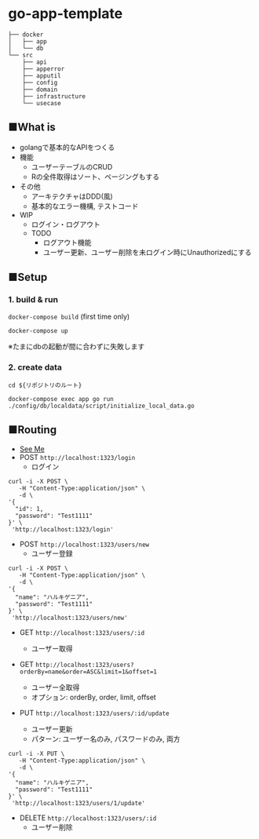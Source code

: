 # go-app-template

```
├── docker
│   ├── app
│   └── db
└── src
    ├── api
    ├── apperror
    ├── apputil
    ├── config
    ├── domain
    ├── infrastructure
    └── usecase
```
## ■What is

* golangで基本的なAPIをつくる
* 機能
    * ユーザーテーブルのCRUD
    * Rの全件取得はソート、ページングもする
* その他
    * アーキテクチャはDDD(風)
    * 基本的なエラー機構, テストコード
* WIP
    * ログイン・ログアウト
    * TODO
        * ログアウト機能
        * ユーザー更新、ユーザー削除を未ログイン時にUnauthorizedにする

## ■Setup

### 1. build & run
`docker-compose build` (first time only)

`docker-compose up`

※たまにdbの起動が間に合わずに失敗します

### 2. create data

`cd ${リポジトリのルート}`

`docker-compose exec app go run ./config/db/localdata/script/initialize_local_data.go`

## ■Routing

* [See Me](https://github.com/yuto-ohta/go-app-template/blob/master/src/config/route/router.go)
* POST `http://localhost:1323/login`
    * ログイン

```
curl -i -X POST \
   -H "Content-Type:application/json" \
   -d \
'{
  "id": 1,
  "password": "Test1111"
}' \
 'http://localhost:1323/login'
```

* POST `http://localhost:1323/users/new`
    * ユーザー登録

```
curl -i -X POST \
   -H "Content-Type:application/json" \
   -d \
'{
  "name": "ハルキゲニア",
  "password": "Test1111"
}' \
 'http://localhost:1323/users/new'
```

* GET `http://localhost:1323/users/:id`
    * ユーザー取得
    
* GET `http://localhost:1323/users?orderBy=name&order=ASC&limit=1&offset=1`
    * ユーザー全取得
    * オプション: orderBy, order, limit, offset

* PUT `http://localhost:1323/users/:id/update`
    * ユーザー更新
    * パターン: ユーザー名のみ, パスワードのみ, 両方
    
```
curl -i -X PUT \
   -H "Content-Type:application/json" \
   -d \
'{
  "name": "ハルキゲニア",
  "password": "Test1111"
}' \
 'http://localhost:1323/users/1/update'
```

* DELETE `http://localhost:1323/users/:id`
    * ユーザー削除
